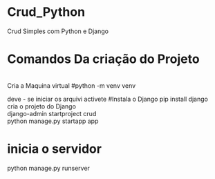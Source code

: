 # Crud_Python
 Crud Simples com Python e Django 
# Comandos Da criação do Projeto
<br>
 Cria a Maquina virtual 
#python -m venv venv

deve - se  iniciar os  arquivi activete
#Instala o Django
 pip install django<br>
  cria o projeto do Django  <br>
  django-admin startproject crud <br> 
  python  manage.py startapp app <br>
# inicia o servidor  

python  manage.py  runserver
